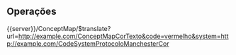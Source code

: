 ## Operações

{{server}}/ConceptMap/$translate?url=http://example.com/ConceptMapCorTexto&code=vermelho&system=http://example.com/CodeSystemProtocoloManchesterCor
